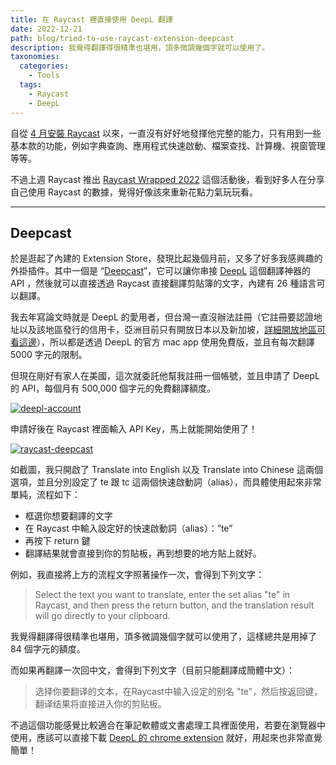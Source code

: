```yaml
---
title: 在 Raycast 裡直接使用 DeepL 翻譯 
date: 2022-12-21
path: blog/tried-to-use-raycast-extension-deepcast
description: 我覺得翻譯得很精準也堪用，頂多微調幾個字就可以使用了。
taxonomies:
  categories: 
    - Tools
  tags: 
    - Raycast
    - DeepL
---
```



自從 [4 月安裝 Raycast](@/blog/raycast-introduction.md) 以來，一直沒有好好地發揮他完整的能力，只有用到一些基本款的功能，例如字典查詢、應用程式快速啟動、檔案查找、計算機、視窗管理等等。

不過上週 Raycast 推出 [Raycast Wrapped 2022](https://twitter.com/raycastapp/status/1603404709573828609) 這個活動後，看到好多人在分享自己使用 Raycast 的數據，覺得好像該來重新花點力氣玩玩看。

<!-- more -->

---

## Deepcast

於是逛起了內建的 Extension Store，發現比起幾個月前，又多了好多我感興趣的外掛插件。其中一個是 “[Deepcast](https://github.com/raycast/extensions/tree/447cf3a29ef4a3c5d2b3f34d593c00191dc3fe02/extensions/deepcast)”，它可以讓你串接 [DeepL](https://www.deepl.com/) 這個翻譯神器的 API ，然後就可以直接透過 Raycast 直接翻譯剪貼簿的文字，內建有 26 種語言可以翻譯。

我去年寫論文時就是 DeepL 的愛用者，但台灣一直沒辦法註冊（它註冊要認證地址以及該地區發行的信用卡，亞洲目前只有開放日本以及新加坡，[詳細開放地區可看這邊](https://www.deepl.com/pro/select-country)），所以都是透過 DeepL 的官方 mac app 使用免費版，並且有每次翻譯 5000 字元的限制。

但現在剛好有家人在美國，這次就委託他幫我註冊一個帳號，並且申請了 DeepL 的 API，每個月有 500,000 個字元的免費翻譯額度。

<a href="https://pinchlime-screenshots.s3.ap-northeast-1.amazonaws.com/deepl-account_Hxi7rK.webp" data-fancybox data-caption="deepl-account">
  <img src="https://pinchlime-screenshots.s3.ap-northeast-1.amazonaws.com/deepl-account_Hxi7rK.webp" loading="lazy" alt="deepl-account" align="center" />
</a>

申請好後在 Raycast 裡面輸入 API Key，馬上就能開始使用了！

<a href="https://pinchlime-screenshots.s3.ap-northeast-1.amazonaws.com/raycast-deepcast_JGSyJY.webp" data-fancybox data-caption="raycast-deepcast">
  <img src="https://pinchlime-screenshots.s3.ap-northeast-1.amazonaws.com/raycast-deepcast_JGSyJY.webp" loading="lazy" alt="raycast-deepcast" align="center" />
</a>

如截圖，我只開啟了 Translate into English 以及 Translate into Chinese 這兩個選項，並且分別設定了 te 跟 tc 這兩個快速啟動詞（alias），而具體使用起來非常單純，流程如下：

* 框選你想要翻譯的文字
* 在 Raycast 中輸入設定好的快速啟動詞（alias）：”te”
* 再按下 return 鍵
* 翻譯結果就會直接到你的剪貼板，再到想要的地方貼上就好。

例如，我直接將上方的流程文字照著操作一次，會得到下列文字：

> Select the text you want to translate, enter the set alias "te" in Raycast, and then press the return button, and the translation result will go directly to your clipboard.

我覺得翻譯得很精準也堪用，頂多微調幾個字就可以使用了，這樣總共是用掉了 84 個字元的額度。

而如果再翻譯一次回中文，會得到下列文字（目前只能翻譯成簡體中文）：

> 选择你要翻译的文本，在Raycast中输入设定的别名 "te"，然后按返回键，翻译结果将直接进入你的剪贴板。

不過這個功能感覺比較適合在筆記軟體或文書處理工具裡面使用，若要在瀏覽器中使用，應該可以直接下載 [DeepL 的 chrome extension](https://chrome.google.com/webstore/detail/deepl-translate-reading-w/cofdbpoegempjloogbagkncekinflcnj) 就好，用起來也非常直覺簡單！